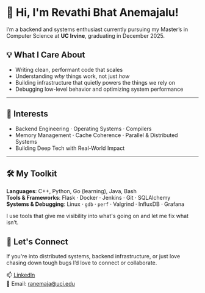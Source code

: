 # 👋 Hi, I'm Revathi Bhat Anemajalu!

I’m a backend and systems enthusiast currently pursuing my Master’s in Computer Science at **UC Irvine**, graduating in December 2025.

## 💡 What I Care About

- Writing clean, performant code that scales
- Understanding *why* things work, not just *how*
- Building infrastructure that quietly powers the things we rely on
- Debugging low-level behavior and optimizing system performance

---

## 🧠 Interests

- Backend Engineering · Operating Systems · Compilers  
- Memory Management · Cache Coherence · Parallel & Distributed Systems  
- Building Deep Tech with Real-World Impact

---

## 🛠️ My Toolkit

**Languages**: C++, Python, Go (learning), Java, Bash  
**Tools & Frameworks**: Flask · Docker · Jenkins · Git · SQLAlchemy  
**Systems & Debugging**: Linux · `gdb` · `perf` · Valgrind · InfluxDB · Grafana  

I use tools that give me visibility into what's going on and let me fix what isn’t.

## 🤝 Let's Connect

If you're into distributed systems, backend infrastructure, or just love chasing down tough bugs  I’d love to connect or collaborate.

📫 [LinkedIn](https://www.linkedin.com/in/ranemaja)  
💬 Email: ranemaja@uci.edu
